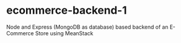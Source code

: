 # ecommerce-backend-1
Node and Express (MongoDB as database) based backend of an E-Commerce Store using MeanStack

